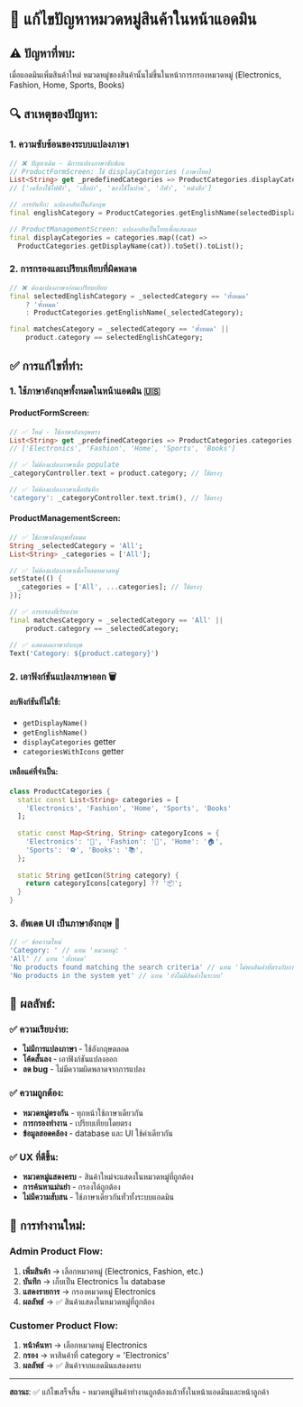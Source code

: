 # 🔧 แก้ไขปัญหาหมวดหมู่สินค้าในหน้าแอดมิน

## ⚠️ ปัญหาที่พบ:
เมื่อแอดมินเพิ่มสินค้าใหม่ หมวดหมู่ของสินค้านั้นไม่ขึ้นในหน้าการกรองหมวดหมู่ (Electronics, Fashion, Home, Sports, Books)

## 🔍 สาเหตุของปัญหา:

### 1. ความซับซ้อนของระบบแปลงภาษา
```dart
// ❌ ปัญหาเดิม - มีการแปลงภาษาซับซ้อน
// ProductFormScreen: ใช้ displayCategories (ภาษาไทย)
List<String> get _predefinedCategories => ProductCategories.displayCategories;
// ['เครื่องใช้ไฟฟ้า', 'เสื้อผ้า', 'ของใช้ในบ้าน', 'กีฬา', 'หนังสือ']

// การบันทึก: แปลงกลับเป็นอังกฤษ
final englishCategory = ProductCategories.getEnglishName(selectedDisplayCategory);

// ProductManagementScreen: แปลงกลับเป็นไทยเพื่อแสดงผล
final displayCategories = categories.map((cat) => 
  ProductCategories.getDisplayName(cat)).toSet().toList();
```

### 2. การกรองและเปรียบเทียบที่ผิดพลาด
```dart
// ❌ ต้องแปลงภาษาก่อนเปรียบเทียบ
final selectedEnglishCategory = _selectedCategory == 'ทั้งหมด' 
    ? 'ทั้งหมด' 
    : ProductCategories.getEnglishName(_selectedCategory);

final matchesCategory = _selectedCategory == 'ทั้งหมด' ||
    product.category == selectedEnglishCategory;
```

## ✅ การแก้ไขที่ทำ:

### 1. ใช้ภาษาอังกฤษทั้งหมดในหน้าแอดมิน 🇺🇸

#### ProductFormScreen:
```dart
// ✅ ใหม่ - ใช้ภาษาอังกฤษตรง
List<String> get _predefinedCategories => ProductCategories.categories;
// ['Electronics', 'Fashion', 'Home', 'Sports', 'Books']

// ✅ ไม่ต้องแปลงภาษาเมื่อ populate
_categoryController.text = product.category; // ใช้ตรงๆ

// ✅ ไม่ต้องแปลงภาษาเมื่อบันทึก
'category': _categoryController.text.trim(), // ใช้ตรงๆ
```

#### ProductManagementScreen:
```dart
// ✅ ใช้ภาษาอังกฤษทั้งหมด
String _selectedCategory = 'All';
List<String> _categories = ['All'];

// ✅ ไม่ต้องแปลงภาษาเมื่อโหลดหมวดหมู่
setState(() {
  _categories = ['All', ...categories]; // ใช้ตรงๆ
});

// ✅ การกรองที่เรียบง่าย
final matchesCategory = _selectedCategory == 'All' ||
    product.category == _selectedCategory;

// ✅ แสดงผลภาษาอังกฤษ
Text('Category: ${product.category}')
```

### 2. เอาฟังก์ชันแปลงภาษาออก 🗑️

#### ลบฟังก์ชันที่ไม่ใช้:
- `getDisplayName()`
- `getEnglishName()`  
- `displayCategories` getter
- `categoriesWithIcons` getter

#### เหลือแค่ที่จำเป็น:
```dart
class ProductCategories {
  static const List<String> categories = [
    'Electronics', 'Fashion', 'Home', 'Sports', 'Books'
  ];
  
  static const Map<String, String> categoryIcons = {
    'Electronics': '📱', 'Fashion': '👕', 'Home': '🏠',
    'Sports': '⚽', 'Books': '📚',
  };
  
  static String getIcon(String category) {
    return categoryIcons[category] ?? '📦';
  }
}
```

### 3. อัพเดต UI เป็นภาษาอังกฤษ 🎨

```dart
// ✅ ข้อความใหม่
'Category: ' // แทน 'หมวดหมู่: '
'All' // แทน 'ทั้งหมด'
'No products found matching the search criteria' // แทน 'ไม่พบสินค้าที่ตรงกับการค้นหา'
'No products in the system yet' // แทน 'ยังไม่มีสินค้าในระบบ'
```

## 🎯 ผลลัพธ์:

### ✅ ความเรียบง่าย:
- **ไม่มีการแปลงภาษา** - ใช้อังกฤษตลอด
- **โค้ดสั้นลง** - เอาฟังก์ชันแปลงออก  
- **ลด bug** - ไม่มีความผิดพลาดจากการแปลง

### ✅ ความถูกต้อง:
- **หมวดหมู่ตรงกัน** - ทุกหน้าใช้ภาษาเดียวกัน
- **การกรองทำงาน** - เปรียบเทียบโดยตรง
- **ข้อมูลสอดคล้อง** - database และ UI ใช้ค่าเดียวกัน

### ✅ UX ที่ดีขึ้น:
- **หมวดหมู่แสดงครบ** - สินค้าใหม่จะแสดงในหมวดหมู่ที่ถูกต้อง
- **การค้นหาแม่นยำ** - กรองได้ถูกต้อง
- **ไม่มีความสับสน** - ใช้ภาษาเดียวกันทั่วทั้งระบบแอดมิน

## 🚀 การทำงานใหม่:

### Admin Product Flow:
1. **เพิ่มสินค้า** → เลือกหมวดหมู่ (Electronics, Fashion, etc.)
2. **บันทึก** → เก็บเป็น Electronics ใน database
3. **แสดงรายการ** → กรองหมวดหมู่ Electronics
4. **ผลลัพธ์** → ✅ สินค้าแสดงในหมวดหมู่ที่ถูกต้อง

### Customer Product Flow:
1. **หน้าค้นหา** → เลือกหมวดหมู่ Electronics  
2. **กรอง** → หาสินค้าที่ category = 'Electronics'
3. **ผลลัพธ์** → ✅ สินค้าจากแอดมินแสดงครบ

---
**สถานะ**: ✅ แก้ไขเสร็จสิ้น - หมวดหมู่สินค้าทำงานถูกต้องแล้วทั้งในหน้าแอดมินและหน้าลูกค้า